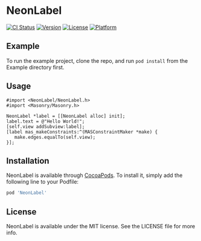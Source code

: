 # NeonLabel

[![CI Status](https://img.shields.io/travis/122723478/NeonLabel.svg?style=flat)](https://travis-ci.org/livinmoon/NeonLabel)
[![Version](https://img.shields.io/cocoapods/v/NeonLabel.svg?style=flat)](https://cocoapods.org/pods/NeonLabel)
[![License](https://img.shields.io/cocoapods/l/NeonLabel.svg?style=flat)](https://cocoapods.org/pods/NeonLabel)
[![Platform](https://img.shields.io/cocoapods/p/NeonLabel.svg?style=flat)](https://cocoapods.org/pods/NeonLabel)

## Example

To run the example project, clone the repo, and run `pod install` from the Example directory first.

## Usage

```objc
#import <NeonLabel/NeonLabel.h>
#import <Masonry/Masonry.h>

NeonLabel *label = [[NeonLabel alloc] init];
label.text = @"Hello World!";
[self.view addSubview:label];
[label mas_makeConstraints:^(MASConstraintMaker *make) { 
   make.edges.equalTo(self.view); 
}];
```

## Installation

NeonLabel is available through [CocoaPods](https://cocoapods.org). To install
it, simply add the following line to your Podfile:

```ruby
pod 'NeonLabel'
```

## License

NeonLabel is available under the MIT license. See the LICENSE file for more info.
